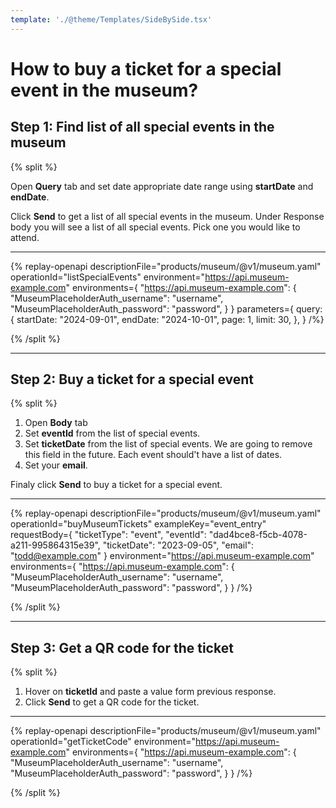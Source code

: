 ```yaml
---
template: './@theme/Templates/SideBySide.tsx'
---
```


# How to buy a ticket for a special event in the museum?

## Step 1: Find list of all special events in the museum

{% split %}

Open **Query** tab and set date appropriate date range using **startDate** and **endDate**.

Click **Send** to get a list of all special events in the museum. Under Response body
you will see a list of all special events. Pick one you would like to attend.

---

{% replay-openapi
  descriptionFile="products/museum/@v1/museum.yaml"
  operationId="listSpecialEvents"
  environment="https://api.museum-example.com"
  environments={
    "https://api.museum-example.com": {
      "MuseumPlaceholderAuth_username": "username",
      "MuseumPlaceholderAuth_password": "password",
    }
  }
  parameters={
    query: {
      startDate: "2024-09-01",
      endDate: "2024-10-01",
      page: 1,
      limit: 30,
    },
  }
/%}

{% /split %}

---

## Step 2: Buy a ticket for a special event

{% split %}

1. Open **Body** tab
2. Set **eventId** from the list of special events.
3. Set **ticketDate** from the list of special events. We are going to remove this field in the future. Each event should't have a list of dates.
4. Set your **email**.

Finaly click **Send** to buy a ticket for a special event.

---

{% replay-openapi
  descriptionFile="products/museum/@v1/museum.yaml"
  operationId="buyMuseumTickets"
  exampleKey="event_entry"
  requestBody={
    "ticketType": "event",
    "eventId": "dad4bce8-f5cb-4078-a211-995864315e39",
    "ticketDate": "2023-09-05",
    "email": "todd@example.com"
  }
  environment="https://api.museum-example.com"
  environments={
    "https://api.museum-example.com": {
      "MuseumPlaceholderAuth_username": "username",
      "MuseumPlaceholderAuth_password": "password",
    }
  }
/%}

{% /split %}

---

## Step 3: Get a QR code for the ticket

{% split %}

1. Hover on **ticketId** and paste a value form previous response.
2. Click **Send** to get a QR code for the ticket.

---

{% replay-openapi
  descriptionFile="products/museum/@v1/museum.yaml"
  operationId="getTicketCode"
  environment="https://api.museum-example.com"
  environments={
    "https://api.museum-example.com": {
      "MuseumPlaceholderAuth_username": "username",
      "MuseumPlaceholderAuth_password": "password",
    }
  }
/%}

{% /split %}
